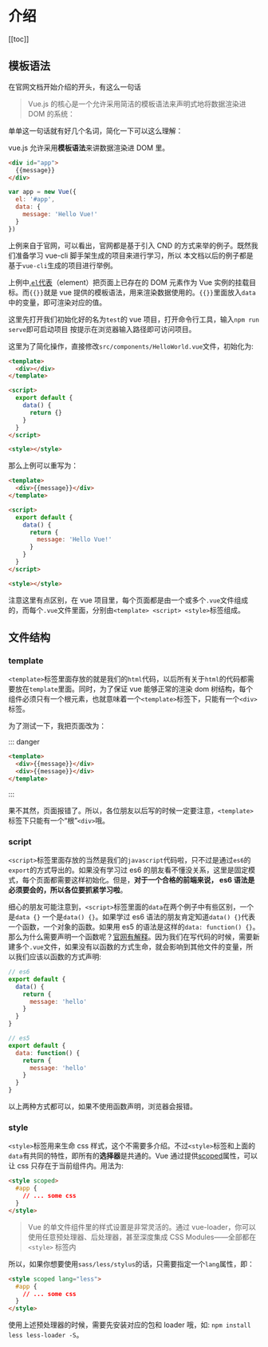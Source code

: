 # 介绍

[[toc]]

## 模板语法

在官网文档开始介绍的开头，有这么一句话

> Vue.js 的核心是一个允许采用简洁的模板语法来声明式地将数据渲染进 DOM 的系统：

单单这一句话就有好几个名词，简化一下可以这么理解：

vue.js 允许采用**模板语法**来讲数据渲染进 DOM 里。

```html
<div id="app">
  {{message}}
</div>
```

```js
var app = new Vue({
  el: '#app',
  data: {
    message: 'Hello Vue!'
  }
})
```

上例来自于官网，可以看出，官网都是基于引入 CND 的方式来举的例子。既然我们准备学习 vue-cli 脚手架生成的项目来进行学习，所以 本文档以后的例子都是基于`vue-cli`生成的项目进行举例。

上例中,[`el`代表](https://cn.vuejs.org/v2/api/#el)（element）把页面上已存在的 DOM 元素作为 Vue 实例的挂载目标。而`{{}}`就是 vue 提供的模板语法，用来渲染数据使用的。`{{}}`里面放入`data`中的变量，即可渲染对应的值。

这里先打开我们初始化好的名为`test`的 vue 项目，打开命令行工具，输入`npm run serve`即可启动项目 按提示在浏览器输入路径即可访问项目。

这里为了简化操作，直接修改`src/components/HelloWorld.vue`文件，初始化为:

```html
<template>
  <div></div>
</template>

<script>
  export default {
    data() {
      return {}
    }
  }
</script>

<style></style>
```

那么上例可以重写为：

```html
<template>
  <div>{{message}}</div>
</template>

<script>
  export default {
    data() {
      return {
        message: 'Hello Vue!'
      }
    }
  }
</script>

<style></style>
```

注意这里有点区别，在 vue 项目里，每个页面都是由一个或多个`.vue`文件组成的，而每个`.vue`文件里面，分别由`<template> <script> <style>`标签组成。

## 文件结构

### template

`<template>`标签里面存放的就是我们的`html`代码，以后所有关于`html`的代码都需要放在`template`里面。同时，为了保证 vue 能够正常的渲染 dom 树结构，每个组件必须只有一个根元素，也就意味着一个`<template>`标签下，只能有一个`<div>`标签。

为了测试一下，我把页面改为：

::: danger

```html
<template>
  <div>{{message}}</div>
  <div>{{message}}</div>
</template>
```

:::

果不其然，页面报错了。所以，各位朋友以后写的时候一定要注意，`<template>`标签下只能有一个“根”`<div>`哦。

### script

`<script>`标签里面存放的当然是我们的`javascript`代码啦，只不过是通过`es6`的`export`的方式导出的。如果没有学习过 es6 的朋友看不懂没关系，这里是固定模式，每个页面都需要这样初始化。但是，**对于一个合格的前端来说， es6 语法是必须要会的，所以各位要抓紧学习啦**。

细心的朋友可能注意到，`<script>`标签里面的`data`在两个例子中有些区别，一个是`data {}` 一个是`data() {}`。如果学过 es6 语法的朋友肯定知道`data() {}`代表一个函数，一个对象的函数。如果用 es5 的语法是这样的`data: function() {}`。那么为什么需要声明一个函数呢？[官网有解释](https://cn.vuejs.org/v2/guide/components.html#data-%E5%BF%85%E9%A1%BB%E6%98%AF%E4%B8%80%E4%B8%AA%E5%87%BD%E6%95%B0)。因为我们在写代码的时候，需要新建多个`.vue`文件，如果没有以函数的方式生命，就会影响到其他文件的变量，所以我们应该以函数的方式声明:

```js
// es6
export default {
  data() {
    return {
      message: 'hello'
    }
  }
}

// es5
export default {
  data: function() {
    return {
      message: 'hello'
    }
  }
}
```

以上两种方式都可以，如果不使用函数声明，浏览器会报错。

### style

`<style>`标签用来生命 css 样式，这个不需要多介绍。不过`<style>`标签和上面的`data`有共同的特性，即所有的**选择器**是共通的。Vue 通过提供[scoped](https://cn.vuejs.org/v2/guide/comparison.html#%E7%BB%84%E4%BB%B6%E4%BD%9C%E7%94%A8%E5%9F%9F%E5%86%85%E7%9A%84-CSS)属性，可以让 css 只存在于当前组件内。用法为:

```html
<style scoped>
  #app {
    // ... some css
  }
</style>
```

> Vue 的单文件组件里的样式设置是非常灵活的。通过 vue-loader，你可以使用任意预处理器、后处理器，甚至深度集成 CSS Modules——全部都在 `<style>` 标签内

所以，如果你想要使用`sass/less/stylus`的话，只需要指定一个`lang`属性，即：

```html
<style scoped lang="less">
  #app {
    // ... some css
  }
</style>
```

使用上述预处理器的时候，需要先安装对应的包和 loader 哦，如: `npm install less less-loader -S`。

